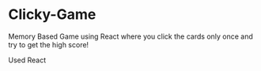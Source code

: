 # Clicky-Game
Memory Based Game using React where you click the cards only once and try to get the high score!

Used React 
